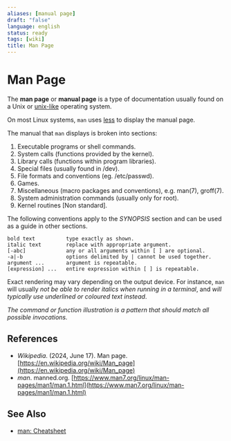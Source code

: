 ```yaml
---
aliases: [manual page]
draft: "false"
language: english
status: ready
tags: [wiki]
title: Man Page
---
```


# Man Page

The **man page** or **manual page** is a type of documentation usually found on a Unix or [unix-like](unix-like.md) operating system.

On most Linux systems, `man` uses [less](less.md) to display the manual page.

The manual that `man` displays is broken into sections:

1. Executable programs or shell commands.
2. System calls (functions provided by the kernel).
3. Library calls (functions within program libraries).
4. Special files (usually found in /dev).
5. File formats and conventions (eg. /etc/passwd).
6. Games.
7. Miscellaneous (macro packages and conventions), e.g. man(7), groff(7).
8. System administration commands (usually only for root).
9. Kernel routines \[Non standard\].

The following conventions apply to the _SYNOPSIS_ section and can be used as a guide in other sections.

```
bold text          type exactly as shown.
italic text        replace with appropriate argument.
[-abc]             any or all arguments within [ ] are optional.
-a|-b              options delimited by | cannot be used together.
argument ...       argument is repeatable.
[expression] ...   entire expression within [ ] is repeatable.
```

Exact rendering may vary depending on the output device. For instance, `man` will usually _not be able to render italics when running in a terminal_, and _will typically use underlined or coloured text instead_.

_The command or function illustration is a pattern that should match all possible invocations._

## References

- _Wikipedia_. (2024, June 17). <span class="reference-title">Man page</span>. [https://en.wikipedia.org/wiki/Man_page](https://en.wikipedia.org/wiki/Man_page)
- _man_. manned.org. [https://www.man7.org/linux/man-pages/man1/man.1.html](https://www.man7.org/linux/man-pages/man1/man.1.html)

## See Also

- [man: Cheatsheet](man-cheatsheet.md)
